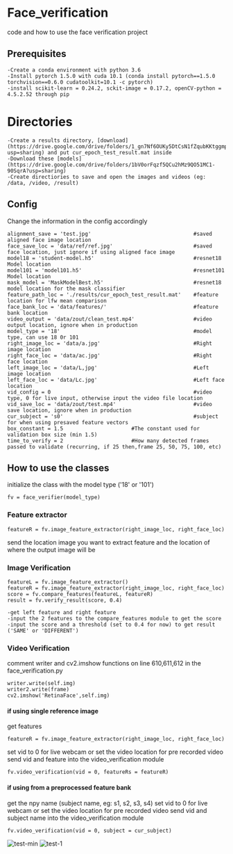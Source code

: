 # Face_verification
code and how to use the face verification project

## Prerequisites
	-Create a conda environment with python 3.6
	-Install pytorch 1.5.0 with cuda 10.1 (conda install pytorch==1.5.0 torchvision==0.6.0 cudatoolkit=10.1 -c pytorch)
	-install scikit-learn = 0.24.2, sckit-image = 0.17.2, openCV-python = 4.5.2.52 through pip
	
# Directories
	-Create a results directory, [download](https://drive.google.com/drive/folders/1_gn7Nf6OUKy5DtCsN1fZqubKKtggmpPb?usp=sharing) and put cur_epoch_test_result.mat inside 
	-Download these [models](https://drive.google.com/drive/folders/1bV0orFqzf5QCu2hMz9QO51MC1-90SqrA?usp=sharing)
	-Create directiories to save and open the images and videos (eg: /data, /video, /result)
	
## Config
Change the information in the config accordingly

	alignment_save = 'test.jpg'                                 #saved aligned face image location
	face_save_loc = 'data/ref/ref.jpg'                          #saved face location, just ignore if using aligned face image
	model18 = 'student-model.h5'                                #resnet18 Model location
	model101 = 'model101.h5'                                    #resnet101 Model location
	mask_model = 'MaskModelBest.h5'                             #resnet18 model location for the mask classifier
	feature_path_loc = './results/cur_epoch_test_result.mat'    #feature location for lfw mean comparison
	face_bank_loc = 'data/features/'                            #feature bank location
	video_output = 'data/zout/clean_test.mp4'                   #video output location, ignore when in production
	model_type = '18'                                           #model type, can use 18 0r 101
	right_image_loc = 'data/a.jpg'                              #Right image location
	right_face_loc = 'data/ac.jpg'                              #Right face location
	left_image_loc = 'data/L,jpg'                               #Left image location
	left_face_loc = 'data/Lc.jpg'                               #Left face location
	vid_config = 0                                              #video type, 0 for live input, otherwise input the video file location
	vid_save_loc = 'data/zout/test.mp4'                         #video save location, ignore when in production
	cur_subject = 's0'                                          #subject for when using presaved feature vectors
	box_constant = 1.5					    #The constant used for validation box size (min 1.5)
	time_to_verify = 2					    #How many detected frames passed to validate (recurring, if 25 then,frame 25, 50, 75, 100, etc)
	
## How to use the classes
initialize the class with the model type ('18' or '101')

	fv = face_verifier(model_type)
	
### Feature extractor
	featureR = fv.image_feature_extractor(right_image_loc, right_face_loc)
send the location image you want to extract feature and the location of where the output image will be

### Image Verification
	featureL = fv.image_feature_extractor()
	featureR = fv.image_feature_extractor(right_image_loc, right_face_loc)
	score = fv.compare_features(featureL, featureR)
	result = fv.verify_result(score, 0.4)
	
	-get left feature and right feature
	-input the 2 features to the compare_features module to get the score
	-input the score and a threshold (set to 0.4 for now) to get result ('SAME' or 'DIFFERENT')

### Video Verification
comment writer and cv2.imshow functions on line 610,611,612 in the face_verification.py

	writer.write(self.img)
	writer2.write(frame)
	cv2.imshow('RetinaFace',self.img)
	
#### if using single reference image
get features

	featureR = fv.image_feature_extractor(right_image_loc, right_face_loc)
	
set vid to 0 for live webcam or set the video location for pre recorded video
send vid and feature into the video_verification module

	fv.video_verification(vid = 0, featureRs = featureR)
	
#### if using from a preprocessed feature bank
get the npy name (subject name, eg: s1, s2, s3, s4)
set vid to 0 for live webcam or set the video location for pre recorded video
send vid and subject name into the video_verification module

	fv.video_verification(vid = 0, subject = cur_subject)

![test-min](https://user-images.githubusercontent.com/70614573/118594658-c32f1000-b7e4-11eb-96db-b9db38d23ab7.gif) 
![test-1](https://user-images.githubusercontent.com/70614573/118595322-d2628d80-b7e5-11eb-9e73-5a3d9725a3f0.gif)






	

	

	

